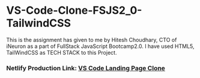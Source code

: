 # VS-Code-Clone-FSJS2_0-TailwindCSS
This is the assignment has given to me by Hitesh Choudhary, CTO of iNeuron as a part of FullStack JavaScript Bootcamp2.0. I have used HTML5, TailWindCSS as TECH STACK to this Project.

### Netlify Production Link: [VS Code Landing Page Clone](https://vs-code-sandeepkdasari143-hitesh.netlify.app/) 
